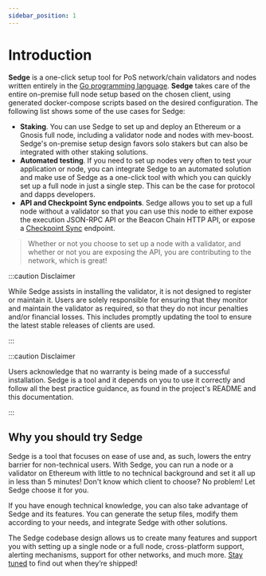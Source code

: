 ```yaml
---
sidebar_position: 1
---
```


# Introduction

**Sedge** is a one-click setup tool for PoS network/chain validators and nodes written entirely in the [Go programming language](https://golang.org/). **Sedge** takes care of the entire on-premise full node setup based on the chosen client, using generated docker-compose scripts based on the desired configuration. The following list shows some of the use cases for Sedge:

- **Staking**. You can use Sedge to set up and deploy an Ethereum or a Gnosis full node, including a validator node and nodes with mev-boost. Sedge's on-premise setup design favors solo stakers but can also be integrated with other staking solutions.
- **Automated testing**. If you need to set up nodes very often to test your application or node, you can integrate Sedge to an automated solution and make use of Sedge as a one-click tool with which you can quickly set up a full node in just a single step. This can be the case for protocol and dapps developers.
- **API and Checkpoint Sync endpoints**. Sedge allows you to set up a full node without a validator so that you can use this node to either expose the execution JSON-RPC API or the Beacon Chain HTTP API, or expose a [Checkpoint Sync](concepts/checkpoint-sync.md) endpoint.

> Whether or not you choose to set up a node with a validator, and whether or not you are exposing the API, you are contributing to the network, which is great!

:::caution Disclaimer

While Sedge assists in installing the validator, it is not designed to register or maintain it. Users are solely responsible for ensuring that they monitor and maintain the validator as required, so that they do not incur penalties and/or financial losses. This includes promptly updating the tool to ensure the latest stable releases of clients are used.

:::

:::caution Disclaimer

Users acknowledge that no warranty is being made of a successful installation. Sedge is a tool and it depends on you to use it correctly and follow all the best practice guidance, as found in the project's README and this documentation.

:::

## Why you should try Sedge

Sedge is a tool that focuses on ease of use and, as such, lowers the entry barrier for non-technical users. With Sedge, you can run a node or a validator on Ethereum with little to no technical background and set it all up in less than 5 minutes! Don't know which client to choose? No problem! Let Sedge choose it for you.

If you have enough technical knowledge, you can also take advantage of Sedge and its features. You can generate the setup files, modify them according to your needs, and integrate Sedge with other solutions.

The Sedge codebase design allows us to create many features and support you with setting up a single node or a full node, cross-platform support, alerting mechanisms, support for other networks, and much more. [Stay tuned](https://twitter.com/nethermindeth) to find out when they’re shipped!


